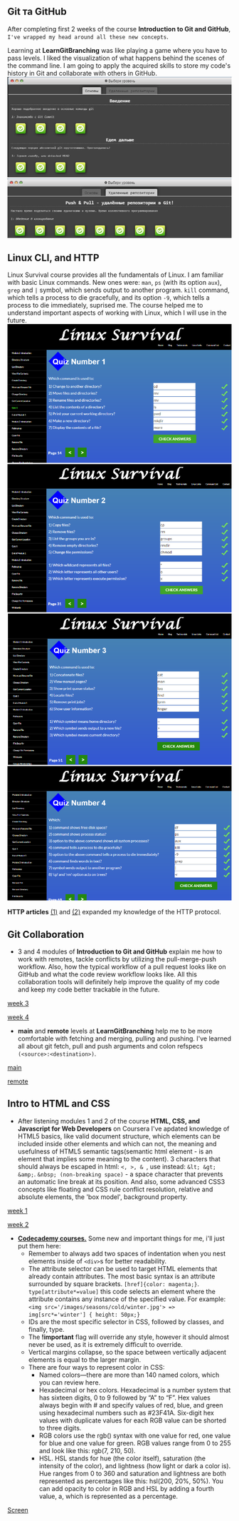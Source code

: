 ## Git та GitHub

After completing first 2 weeks of the course **Introduction to Git and GitHub**, `I've wrapped my head around all these new concepts`.

Learning at **LearnGitBranching** was like playing a game where you have to pass levels. I liked the visualization of what happens behind the scenes of the command line.
I am going to apply the acquired skills to store my code's history in Git and collaborate with others in GitHub.
![Screens](0.git/2022-08-07_10-47-42.png "Basics")
![Screens](0.git/2022-08-07_10-51-06.png "Remote repositories")


## Linux CLI, and HTTP
Linux Survival course provides all the fundamentals of Linux. I am familiar with basic Linux commands. 
New ones were: `man`, `ps` (with its option `aux`), `grep` and `|` symbol, which sends output to another program.
`kill` command, which tells a process to die gracefully, and its option `-9`, which tells a process to die immediately, suprised me.
The course helped me to understand important aspects of working with Linux, which I will use in the future.
![Screens](1.task_linux_cli/01.png "Quiz Number 1")
![Screens](1.task_linux_cli/02.png "Quiz Number 2")
![Screens](1.task_linux_cli/03.png "Quiz Number 3")
![Screens](1.task_linux_cli/04.png "Quiz Number 4")

**HTTP articles** [(1)](https://code.tutsplus.com/tutorials/http-the-protocol-every-web-developer-must-know-part-1--net-31177?ec_unit=translation-info-language "HTTP: The Protocol Every Web Developer Must Know  - Part 1") and [(2)](https://code.tutsplus.com/tutorials/http-the-protocol-every-web-developer-must-know-part-2--net-31155?ec_unit=translation-info-language "HTTP: The Protocol Every Web Developer Must Know - Part 2") expanded my knowledge of the HTTP protocol.
 

## Git Collaboration
  * 3 and 4 modules of **Introduction to Git and GitHub** explain me how to work with remotes, tackle conflicts by utilizing the pull-merge-push workflow. Also, how the typical workflow of a pull request looks like on GitHub and what the code review workflow looks like. All this collaboration tools will definitely help improve the quality of my code and keep my code better trackable in the future.

[week 3](2.task_git_collaboration/git_colllab(3).png)

[week 4](2.task_git_collaboration/git_colllab(4).png)

  * **main** and **remote** levels at **LearnGitBranching** help me to be more comfortable with fetching and merging, pulling and pushing. I've learned all about git fetch, pull and push arguments and colon refspecs `(<source>:<destination>)`.

[main](2.task_git_collaboration/2022-08-16_10-59-06.png)
 
[remote](2.task_git_collaboration/2022-08-16_10-53-45.png)


## Intro to HTML and CSS
  * After listening modules 1 and 2 of the course **HTML, CSS, and Javascript for Web Developers** on Coursera I've apdated knowledge of HTML5 basics, like valid document structure, which elements can be included inside other elements and which can not, the meaning and usefulness of HTML5 semantic tags(semantic html element - is an element that implies some meaning to the content). 3 characters that should always be escaped in html: `<, >, & `, use instead: `&lt; &gt; &amp;`. `&nbsp; (non-breaking space)` - a space character that prevents an automatic line break at its position. And also, some advanced CSS3 concepts like floating and CSS rule conflict resolution, relative and absolute elements, the 'box model', background property. 
  
[week 1](task_html_css_intro/html-1.png)
 
[week 2](task_html_css_intro/html-2.png)

  * [**Codecademy courses.**](https://www.codecademy.com/learn) Some new and important things for me, i'll just put them here:
    - Remember to always add two spaces of indentation when you nest elements inside of `<div>`s for better readability.
    - The attribute selector can be used to target HTML elements that already contain attributes. The most basic syntax is an attribute surrounded by square brackets.
`[href]{color: magenta;}`. `type[attribute*=value]` this code selects an element where the attribute contains any 
instance of the specified value. For example: `<img src='/images/seasons/cold/winter.jpg'> => img[src*='winter'] { height: 50px;}`
    - IDs are the most specific selector in CSS, followed by classes, and finally, type.
    - The **!important** flag will override any style, however it should almost never be used, as it is extremely difficult to override.
    - Vertical margins collapse, so the space between vertically adjacent elements is equal to the larger margin.
    - There are four ways to represent color in CSS: 
      - Named colors—there are more than 140 named colors, which you can review here. 
      - Hexadecimal or hex colors. Hexadecimal is a number system that has sixteen digits, 0 to 9 followed by “A” to “F”. Hex values always begin with # and specify values of red, blue, and green using hexadecimal numbers such as #23F41A. Six-digit hex values with duplicate values for each RGB value can be shorted to three digits.
      - RGB colors use the rgb() syntax with one value for red, one value for blue and one value for green. RGB values range from 0 to 255 and look like this: rgb(7, 210, 50). 
      - HSL. HSL stands for hue (the color itself), saturation (the intensity of the color), and lightness (how light or dark a color is). Hue ranges from 0 to 360 and saturation and lightness are both represented as percentages like this: hsl(200, 20%, 50%). You can add opacity to color in RGB and HSL by adding a fourth value, a, which is represented as a percentage.

[Screen](task_html_css_intro/LearnHTML-CSS.png)
















